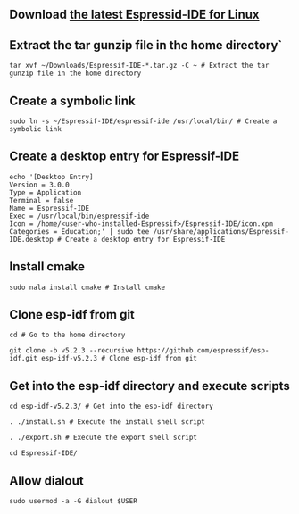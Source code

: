 
## Download [the latest Espressid-IDE for Linux](https://dl.espressif.com/dl/idf-eclipse-plugin/ide/Espressif-IDE-linux.gtk.x86_64/latest)

## Extract the tar gunzip file in the home directory`
`tar xvf ~/Downloads/Espressif-IDE-*.tar.gz -C ~ # Extract the tar gunzip file in the home directory`
## Create a symbolic link
`sudo ln -s ~/Espressif-IDE/espressif-ide /usr/local/bin/ # Create a symbolic link`

## Create a desktop entry for Espressif-IDE

```
echo '[Desktop Entry]
Version = 3.0.0
Type = Application
Terminal = false
Name = Espressif-IDE
Exec = /usr/local/bin/espressif-ide 
Icon = /home/<user-who-installed-Espressif>/Espressif-IDE/icon.xpm
Categories = Education;' | sudo tee /usr/share/applications/Espressif-IDE.desktop # Create a desktop entry for Espressif-IDE
```

## Install cmake
`sudo nala install cmake # Install cmake`

 ## Clone esp-idf from git

 `cd # Go to the home directory`
 
 `git clone -b v5.2.3 --recursive https://github.com/espressif/esp-idf.git esp-idf-v5.2.3 # Clone esp-idf from git`

 ## Get into the esp-idf directory and execute scripts
 `cd esp-idf-v5.2.3/ # Get into the esp-idf directory`
 
 `. ./install.sh # Execute the install shell script`
 
 `. ./export.sh # Execute the export shell script`

`cd Espressif-IDE/`






## Allow dialout

`sudo usermod -a -G dialout $USER`
